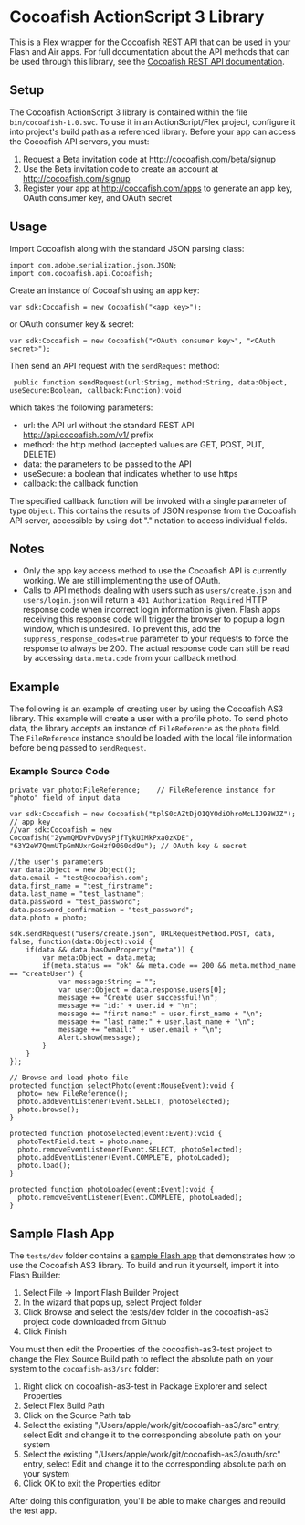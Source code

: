 # Cocoafish ActionScript 3 Library

This is a Flex wrapper for the Cocoafish REST API that can be used in your Flash and Air apps. For full documentation about the API methods that can be used through this library, see the [Cocoafish REST API documentation](http://cocoafish.com/docs/rest).

## Setup

The Cocoafish ActionScript 3 library is contained within the file `bin/cocoafish-1.0.swc`. To use it in an ActionScript/Flex project, configure it into project's build path as a referenced library. Before your app can access the Cocoafish API servers, you must:

1. Request a Beta invitation code at http://cocoafish.com/beta/signup
2. Use the Beta invitation code to create an account at http://cocoafish.com/signup
3. Register your app at http://cocoafish.com/apps to generate an app key, OAuth consumer key, and OAuth secret

## Usage

Import Cocoafish along with the standard JSON parsing class:

    import com.adobe.serialization.json.JSON;
    import com.cocoafish.api.Cocoafish;

Create an instance of Cocoafish using an app key:

    var sdk:Cocoafish = new Cocoafish("<app key>");

or OAuth consumer key & secret:
    
    var sdk:Cocoafish = new Cocoafish("<OAuth consumer key>", "<OAuth secret>");

Then send an API request with the `sendRequest` method:

     public function sendRequest(url:String, method:String, data:Object, useSecure:Boolean, callback:Function):void

which takes the following parameters:  

* url: the API url without the standard REST API http://api.cocoafish.com/v1/ prefix  
* method: the http method (accepted values are GET, POST, PUT, DELETE)  
* data: the parameters to be passed to the API  
* useSecure: a boolean that indicates whether to use https  
* callback: the callback function

The specified callback function will be invoked with a single parameter of type `Object`. This contains the results of JSON response from the Cocoafish API server, accessible by using dot "." notation to access individual fields.

## Notes

* Only the app key access method to use the Cocoafish API is currently working. We are still implementing the use of OAuth.
* Calls to API methods dealing with users such as `users/create.json` and `users/login.json` will return a `401 Authorization Required` HTTP response code when incorrect login information is given. Flash apps receiving this response code will trigger the browser to popup a login window, which is undesired. To prevent this, add the `suppress_response_codes=true` parameter to your requests to force the response to always be 200. The actual response code can still be read by accessing `data.meta.code` from your callback method.

## Example

The following is an example of creating user by using the Cocoafish AS3 library. This example will create a user with a profile photo. To send photo data, the library accepts an instance of `FileReference` as the `photo` field. The `FileReference` instance should be loaded with the local file information before being passed to `sendRequest`.

### Example Source Code

    private var photo:FileReference;	// FileReference instance for "photo" field of input data
    
    var sdk:Cocoafish = new Cocoafish("tplS0cAZtDjO1QYOdiOhroMcLIJ98WJZ"); // app key
    //var sdk:Cocoafish = new Cocoafish("2ywmQMDvPvDvySPjfTykUIMkPxa0zKDE", "63Y2eW7QmmUTpGmNUxrGoHzf9060od9u"); // OAuth key & secret
	
    //the user's parameters
    var data:Object = new Object();
    data.email = "test@cocoafish.com";
    data.first_name = "test_firstname";
    data.last_name = "test_lastname";
    data.password = "test_password";
    data.password_confirmation = "test_password";
    data.photo = photo;
				
    sdk.sendRequest("users/create.json", URLRequestMethod.POST, data, false, function(data:Object):void {
		if(data && data.hasOwnProperty("meta")) {
			var meta:Object = data.meta;
			if(meta.status == "ok" && meta.code == 200 && meta.method_name == "createUser") {
				var message:String = "";
				var user:Object = data.response.users[0];
				message += "Create user successful!\n";
				message += "id:" + user.id + "\n";
				message += "first name:" + user.first_name + "\n";
				message += "last name:" + user.last_name + "\n";
				message += "email:" + user.email + "\n";
				Alert.show(message);
			}
		}
    });
	
    // Browse and load photo file
    protected function selectPhoto(event:MouseEvent):void {
      photo= new FileReference();
      photo.addEventListener(Event.SELECT, photoSelected);
      photo.browse();
    }
			
    protected function photoSelected(event:Event):void {
      photoTextField.text = photo.name;
      photo.removeEventListener(Event.SELECT, photoSelected);
      photo.addEventListener(Event.COMPLETE, photoLoaded);
      photo.load();
    }
			
    protected function photoLoaded(event:Event):void {
      photo.removeEventListener(Event.COMPLETE, photoLoaded);
    }
    
## Sample Flash App

The `tests/dev` folder contains a [sample Flash app](https://github.com/cocoafish/cocoafish-as3/tree/master/tests/dev) that demonstrates how to use the Cocoafish AS3 library. To build and run it yourself, import it into Flash Builder:

1. Select File -> Import Flash Builder Project
2. In the wizard that pops up, select Project folder
3. Click Browse and select the tests/dev folder in the cocoafish-as3 project code downloaded from Github
4. Click Finish

You must then edit the Properties of the cocoafish-as3-test project to change the Flex Source Build path to reflect the absolute path on your system to the `cocoafish-as3/src` folder:

1. Right click on cocoafish-as3-test in Package Explorer and select Properties
2. Select Flex Build Path
3. Click on the Source Path tab
4. Select the existing "/Users/apple/work/git/cocoafish-as3/src" entry, select Edit and change it to the corresponding absolute path on your system
5. Select the existing "/Users/apple/work/git/cocoafish-as3/oauth/src" entry, select Edit and change it to the corresponding absolute path on your system
6. Click OK to exit the Properties editor

After doing this configuration, you'll be able to make changes and rebuild the test app.